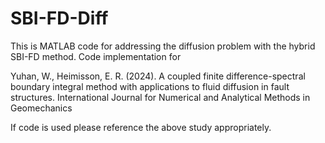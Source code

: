 # SBI-FD-Diff
This is MATLAB code for addressing the diffusion problem with the hybrid SBI-FD method. Code implementation for 

Yuhan, W., Heimisson, E. R.  (2024). A coupled finite difference-spectral boundary integral method with applications to fluid diffusion in fault structures. International Journal for Numerical and Analytical Methods in Geomechanics

If code is used please reference the above study appropriately.
